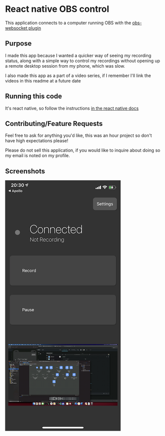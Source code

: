 # React native OBS control

This application connects to a computer running OBS with the [obs-websocket plugin](https://github.com/Palakis/obs-websocket)

## Purpose

I made this app because I wanted a quicker way of seeing my recording status, along with a simple way to control my recordings without opening up a remote desktop session from my phone, which was slow.

I also made this app as a part of a video series, if I remember I'll link the videos in this readme at a future date

## Running this code

It's react native, so follow the instructions [in the react native docs](https://reactnative.dev/docs/environment-setup#running-your-react-native-application)

## Contributing/Feature Requests

Feel free to ask for anything you'd like, this was an hour project so don't have high expectations please!

Please do not sell this application, if you would like to inquire about doing so my email is noted on my profile.

## Screenshots

![Screenshot Of The App](/.github/resources/screenshot_1.png)

